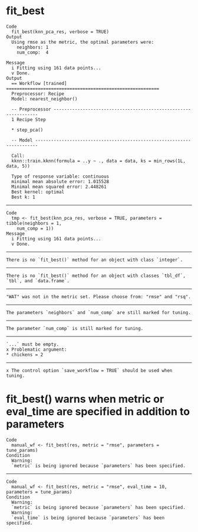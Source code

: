 # fit_best

    Code
      fit_best(knn_pca_res, verbose = TRUE)
    Output
      Using rmse as the metric, the optimal parameters were:
        neighbors: 1
        num_comp:  4
      
    Message
      i Fitting using 161 data points...
      v Done.
    Output
      == Workflow [trained] ==========================================================
      Preprocessor: Recipe
      Model: nearest_neighbor()
      
      -- Preprocessor ----------------------------------------------------------------
      1 Recipe Step
      
      * step_pca()
      
      -- Model -----------------------------------------------------------------------
      
      Call:
      kknn::train.kknn(formula = ..y ~ ., data = data, ks = min_rows(1L,     data, 5))
      
      Type of response variable: continuous
      minimal mean absolute error: 1.015528
      Minimal mean squared error: 2.448261
      Best kernel: optimal
      Best k: 1

---

    Code
      tmp <- fit_best(knn_pca_res, verbose = TRUE, parameters = tibble(neighbors = 1,
        num_comp = 1))
    Message
      i Fitting using 161 data points...
      v Done.

---

    There is no `fit_best()` method for an object with class `integer`.

---

    There is no `fit_best()` method for an object with classes `tbl_df`, `tbl`, and `data.frame`.

---

    "WAT" was not in the metric set. Please choose from: "rmse" and "rsq".

---

    The parameters `neighbors` and `num_comp` are still marked for tuning.

---

    The parameter `num_comp` is still marked for tuning.

---

    `...` must be empty.
    x Problematic argument:
    * chickens = 2

---

    x The control option `save_workflow = TRUE` should be used when tuning.

# fit_best() warns when metric or eval_time are specified in addition to parameters

    Code
      manual_wf <- fit_best(res, metric = "rmse", parameters = tune_params)
    Condition
      Warning:
      `metric` is being ignored because `parameters` has been specified.

---

    Code
      manual_wf <- fit_best(res, metric = "rmse", eval_time = 10, parameters = tune_params)
    Condition
      Warning:
      `metric` is being ignored because `parameters` has been specified.
      Warning:
      `eval_time` is being ignored because `parameters` has been specified.

